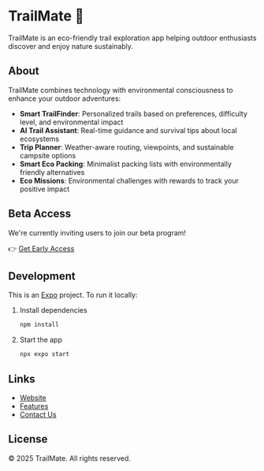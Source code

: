 # TrailMate 🌲

TrailMate is an eco-friendly trail exploration app helping outdoor enthusiasts discover and enjoy nature sustainably.

## About

TrailMate combines technology with environmental consciousness to enhance your outdoor adventures:

- **Smart TrailFinder**: Personalized trails based on preferences, difficulty level, and environmental impact
- **AI Trail Assistant**: Real-time guidance and survival tips about local ecosystems
- **Trip Planner**: Weather-aware routing, viewpoints, and sustainable campsite options
- **Smart Eco Packing**: Minimalist packing lists with environmentally friendly alternatives
- **Eco Missions**: Environmental challenges with rewards to track your positive impact

## Beta Access

We're currently inviting users to join our beta program!

👉 [Get Early Access](https://trytrailmate.vercel.app/)

## Development

This is an [Expo](https://expo.dev) project. To run it locally:

1. Install dependencies

   ```bash
   npm install
   ```

2. Start the app
   ```bash
   npx expo start
   ```

## Links

- [Website](https://trytrailmate.vercel.app/)
- [Features](https://trytrailmate.vercel.app/features)
- [Contact Us](https://trytrailmate.vercel.app/contact)

## License

© 2025 TrailMate. All rights reserved.
